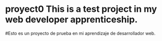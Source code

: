 # proyect0 This is a test project in my web developer apprenticeship.
#Esto es un proyecto de prueba en mi aprendizaje de desarrollador web.
